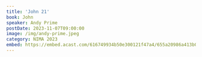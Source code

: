 ```yaml
---
title: 'John 21'
book: John
speaker: Andy Prime
postDate: 2023-11-07T09:00:00
image: /img/andy-prime.jpeg
category: NIMA 2023
embed: https://embed.acast.com/616749934b50e300121f47a4/655a20986a413b0012132ce9?theme=light&subscribe=false
---
```

